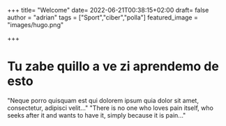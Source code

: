 +++
title= "Welcome"
date= 2022-06-21T00:38:15+02:00
draft= false
author = "adrian"
tags = ["Sport","ciber","polla"]
featured_image = "images/hugo.png"

+++


# Tu zabe quillo a ve zi aprendemo de esto


"Neque porro quisquam est qui dolorem ipsum quia dolor sit amet, consectetur, adipisci velit..."
"There is no one who loves pain itself, who seeks after it and wants to have it, simply because it is pain..."